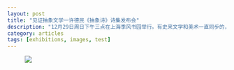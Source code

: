 ```yaml
---
layout: post
title: "见证抽象文学一许德民《抽象诗》诗集发布会"
description: "12月29日周日下午三点在上海季风书园举行。有史来文学和美术一直同步的，但20世纪世界美术发展到抽象艺术层面，文学失语了。而“抽象诗”填补了空白，使得文学有了和无标题音乐、抽象绘画相对等的艺术形式。欢迎您来一起见证。地点地铁十号上图站内。"
category: articles
tags: [exhibitions, images, test]
---
```


<figure>
	<img src="{{ site.url }}/assets/images/posts/见证抽象文学.jpg"></a>
</figure>

